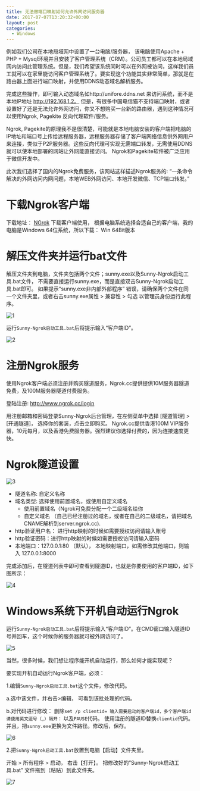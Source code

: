 ```yaml
---
title: 无法做端口映射如何允许外网访问服务器
date: 2017-07-07T13:20:32+00:00
layout: post
categories:
  - Windows
---
```


例如我们公司在本地局域网中设置了一台电脑/服务器， 该电脑使用Apache + PHP + Mysql环境并且安装了客户管理系统（CRM）。公司员工都可以在本地局域网内访问此管理系统。但是，我们希望该系统同时可以在外网被访问，这样我们员工就可以在家里能访问客户管理系统了。要实现这个功能其实非常简单，那就是在路由器上面进行端口映射，并使用DDNS动态域名解析服务。

完成这些操作，即可输入动态域名如http://unifore.ddns.net 来访问系统，而不是本地IP地址 http://192.168.1.2。 但是，有很多中国电信猫不支持端口映射，或者设置好了还是无法允许外网访问，你又不想购买一台新的路由器，遇到这种情况可以使用Ngrok, Pagekite 反向代理软件/服务。

Ngrok, Pagekite的原理我不是很清楚，可能就是本地电脑安装的客户端把电脑的IP地址和端口号上传给远程服务器，远程服务器存储了客户端网络信息供外网用户来连接，类似于P2P服务器。这些反向代理可实现无需端口转发，无需使用DDNS就可以使本地部署的网站让外网能直接访问。 Ngrok和Pagekite软件被广泛应用于微信开发中。

此次我们选择了国内的Ngrok免费服务，该网站这样描述Ngrok服务的: “一条命令解决的外网访问内网问题，本地WEB外网访问、本地开发微信、TCP端口转发。”
<!--more-->

# 下载Ngrok客户端

下载地址： [NGrok](http://www.ngrok.cc) 下载客户端使用， 根据电脑系统选择合适自己的客户端，我的电脑是Windows 64位系统，所以下载： Win 64Bit版本

# 解压文件夹并运行bat文件

解压文件夹到电脑，文件夹包括两个文件；sunny.exe以及Sunny-Ngrok启动工具.bat文件， 不需要直接运行sunny.exe，而是直接双击Sunny-Ngrok启动工具.bat即可。 如果提示“sunny.exe非内部外部程序” 错误，请确保两个文件在同一个文件夹里，或者右击sunny.exe属性 > 兼容性 > 勾选 以管理员身份运行此程序。

![1](https://upyun.esesr.net/wp-files/2017/07/205_2.jpg?_upt=a3a95ec61512613230)

运行`Sunny-Ngrok启动工具.bat`后将提示输入“客户端ID”。

![2](https://upyun.esesr.net/wp-files/2017/07/205_3.jpg?_upt=deb682591512613230)

# 注册Ngrok服务

使用Ngrok客户端必须注册并购买隧道服务，Ngrok.cc提供提供10M服务器隧道免费，及100M服务器隧道付费服务。

登陆注册: http://www.ngrok.cc/login

用注册邮箱和密码登录Sunny-Ngrok后台管理，在左侧菜单中选择 [隧道管理] > [开通隧道]， 选择你的套装，点击立即购买。 Ngrok.cc提供香港100M VIP服务器，10元每月，以及香港免费服务器。强烈建议你选择付费的，因为连接速度更快。

# Ngrok隧道设置

![3](https://upyun.esesr.net/wp-files/2017/07/205_4.jpg?_upt=a8a432951512613230)

* 隧道名称: 自定义名称
* 域名类型: 选择使用前置域名，或使用自定义域名
  - 使用前置域名（Ngrok可免费分配一个二级域名给你
  - 自定义域名 （自己已经注册过的域名，或者在自己的二级域名，请把域名CNAME解析到server.ngrok.cc).
* http验证用户名： 进行http映射的时候如需要授权访问请输入账号
* http验证密码：进行http映射的时候如需要授权访问请输入密码
* 本地端口：127.0.0.1:80 （默认）， 本地映射端口，如需修改其他端口，则输入 127.0.0.1:8000

完成添加后，在隧道列表中即可查看到隧道ID，也就是你要使用的客户端ID，如下图所示：

![4](https://upyun.esesr.net/wp-files/2017/07/205_6.jpg?_upt=612c97771512613230)

# Windows系统下开机自动运行Ngrok

运行`Sunny-Ngrok启动工具.bat`后将提示输入“客户端ID”。在CMD窗口输入隧道ID号并回车，这个时候你的服务器就可被外网访问了。

![5](https://upyun.esesr.net/wp-files/2017/07/205_5.jpg?_upt=9f4337611512613230)

当然，很多时候，我们想让程序能开机自动运行，那么如何才能实现呢？

要实现开机自动运行Ngrok客户端，必须：

1.编辑`Sunny-Ngrok启动工具.bat`这个文件，修改代码。

a.选中该文件，并右击>编辑， 可看到该批处理的代码。

b.对代码进行修改： 删除`set /p clientid= 输入需要启动的客户端id，多个客户端id请使用英文逗号（,）隔开：` 以及`PAUSE`代码。 使用注册的隧道ID替换`clientid`代码。并且，把`sunny.exe`更换为文件路径。修改后，保存。

![6](https://upyun.esesr.net/wp-files/2017/07/205_7.jpg?_upt=0efcbf6c1512613230)

2.把`Sunny-Ngrok启动工具.bat`放置到电脑【启动】文件夹里。

开始 > 所有程序 > 启动， 右击【打开】。 把修改好的”Sunny-Ngrok启动工具.bat” 文件拖到（粘贴）到此文件夹。

![7](https://upyun.esesr.net/wp-files/2017/07/205_1.jpg?_upt=f32e5b2a1512613230)
